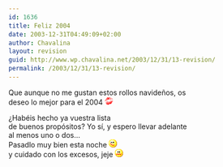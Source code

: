 ```yaml
---
id: 1636
title: Feliz 2004
date: 2003-12-31T04:49:09+02:00
author: Chavalina
layout: revision
guid: http://www.wp.chavalina.net/2003/12/31/13-revision/
permalink: /2003/12/31/13-revision/
---
```

<p align="left">
  Que aunque no me gustan estos rollos navide&ntilde;os, os<br /> deseo lo mejor para el 2004 <img src="/imagenes/emoticonos/beso.gif" alt="emo" />
</p>

<p align="left">
  &iquest;Habéis hecho ya vuestra <span title="lista de buenos prop&oacute;sitos que no se piensa cumplir" class="anotacion">lista<br /> de buenos prop&oacute;sitos</span>? Yo s&iacute;, y espero llevar adelante<br /> al menos uno o dos…<br /> Pasadlo muy bien esta noche <img src="/imagenes/emoticonos/guino.gif" alt="emo" /><br /> y cuidado con los excesos, jeje <img src="/imagenes/emoticonos/asqueado.gif" alt="emo" />
</p>
